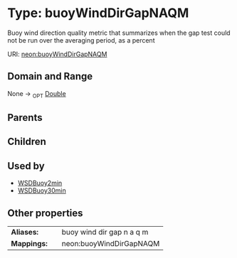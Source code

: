 
# Type: buoyWindDirGapNAQM


Buoy wind direction quality metric that summarizes when the gap test could not be run over the averaging period, as a percent

URI: [neon:buoyWindDirGapNAQM](https://data.neonscience.org/buoyWindDirGapNAQM)


## Domain and Range

None ->  <sub>OPT</sub> [Double](types/Double.md)

## Parents


## Children


## Used by

 * [WSDBuoy2min](WSDBuoy2min.md)
 * [WSDBuoy30min](WSDBuoy30min.md)

## Other properties

|  |  |  |
| --- | --- | --- |
| **Aliases:** | | buoy wind dir gap n a q m |
| **Mappings:** | | neon:buoyWindDirGapNAQM |

